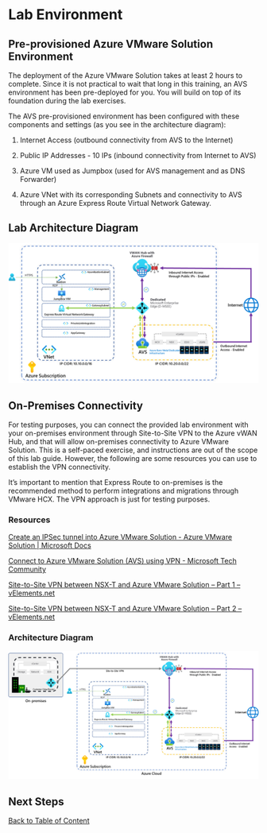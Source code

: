 
# Lab Environment

## Pre-provisioned Azure VMware Solution Environment

The deployment of the Azure VMware Solution takes at least 2 hours to complete.
Since it is not practical to wait that long in this training, an AVS environment
has been pre-deployed for you. You will build on top of its foundation during
the lab exercises.

The AVS pre-provisioned environment has been configured with these components
and settings (as you see in the architecture diagram):

1. Internet Access (outbound connectivity from AVS to the Internet)

2. Public IP Addresses - 10 IPs (inbound connectivity from Internet to AVS)

3. Azure VM used as Jumpbox (used for AVS management and as DNS Forwarder)

4. Azure VNet with its corresponding Subnets and connectivity to AVS through an
   Azure Express Route Virtual Network Gateway.

## Lab Architecture Diagram

![lab-architecture-diagram](media/lab-environment/lab-architecture-diagram.png)


## On-Premises Connectivity

For testing purposes, you can connect the provided lab environment with your
on-premises environment through Site-to-Site VPN to the Azure vWAN Hub, and that
will allow on-premises connectivity to Azure VMware Solution. This is a
self-paced exercise, and instructions are out of the scope of this lab guide.
However, the following are some resources you can use to establish the VPN
connectivity.

It’s important to mention that Express Route to on-premises is the recommended
method to perform integrations and migrations through VMware HCX. The VPN
approach is just for testing purposes.

### Resources

[Create an IPSec tunnel into Azure VMware Solution - Azure VMware Solution \|
Microsoft
Docs](https://docs.microsoft.com/en-us/azure/azure-vmware/create-ipsec-tunnel)

[Connect to Azure VMware Solution (AVS) using VPN - Microsoft Tech
Community](https://techcommunity.microsoft.com/t5/azure-migration/connect-to-azure-vmware-solution-avs-using-vpn/ba-p/1670603)

[Site-to-Site VPN between NSX-T and Azure VMware Solution – Part 1 –
vElements.net](http://www.velements.net/2021/01/21/site-to-site-vpn-between-nsx-t-and-azure-vmware-solution-part-1/)

[Site-to-Site VPN between NSX-T and Azure VMware Solution – Part 2 –
vElements.net](http://www.velements.net/2021/02/12/site-to-site-vpn-between-nsx-t-and-azure-vmware-solution-part-2/)

### Architecture Diagram

![on-premises-connectivity](media/lab-environment/on-premises-connectivity.png)

## Next Steps

[Back to Table of Content](toc.md#table-of-contents)
